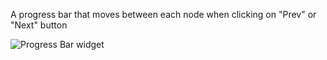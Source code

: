 A progress bar that moves between each node when clicking on "Prev" or "Next" button

![Progress Bar widget](https://i.makeagif.com/media/3-26-2022/x0g0tR.gif)
